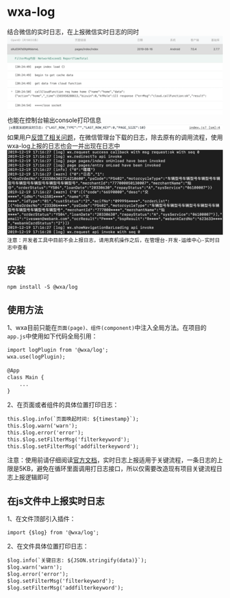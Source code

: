 # wxa-log
结合微信的实时日志，在上报微信实时日志的同时
![avatar](public/wechat.png)
也能在控制台输出console打印信息
![avatar](public/devconsole.png)
如果用户[反馈了相关问题](https://developers.weixin.qq.com/miniprogram/dev/api/base/debug/LogManager.html)，在微信管理台下载的日志，除去原有的调用流程，使用wxa-log上报的日志也会一并出现在日志中
![avatar](public/feedback.png)
`注意：开发者工具中目前不会上报日志，请用真机操作之后，在管理台-开发-运维中心-实时日志中查看`

## 安装
```
npm install -S @wxa/log
```

## 使用方法
1、wxa目前只能在`页面(page)、组件(component)`中注入全局方法。在项目的`app.js`中使用如下代码全局引用：
```
import logPlugin from '@wxa/log';
wxa.use(logPlugin);

@App
class Main {
    ...
}
```
2、在页面或者组件的具体位置打印日志：
```
this.$log.info(`页面唤起时间: ${timestamp}`);
this.$log.warn('warn');
this.$log.error('error');
this.$log.setFilterMsg('filterkeyword');
this.$log.setFilterMsg('addfilterkeyword');
```
注意：使用前请仔细阅读[官方文档](https://developers.weixin.qq.com/miniprogram/dev/framework/realtimelog/)，实时日志上报适用于关键流程，一条日志的上限是5KB，避免在循环里面调用打日志接口，所以仅需要改造现有项目关键流程日志上报逻辑即可

## 在js文件中上报实时日志
1、在文件顶部引入插件：
```
import {$log} from '@wxa/log';
```
2、在文件具体位置打印日志：
```
$log.info(`关键日志: ${JSON.stringify(data)}`);
$log.warn('warn');
$log.error('error');
$log.setFilterMsg('filterkeyword');
$log.setFilterMsg('addfilterkeyword');
```
